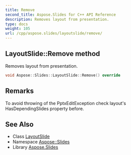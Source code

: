 ```yaml
---
title: Remove
second_title: Aspose.Slides for C++ API Reference
description: Removes layout from presentation.
type: docs
weight: 105
url: /cpp/aspose.slides/layoutslide/remove/
---
```

## LayoutSlide::Remove method


Removes layout from presentation.

```cpp
void Aspose::Slides::LayoutSlide::Remove() override
```

## Remarks



To avoid throwing of the PptxEditException check layout's HasDependingSlides property before. 
## See Also

* Class [LayoutSlide](../)
* Namespace [Aspose::Slides](../../)
* Library [Aspose.Slides](../../../)
